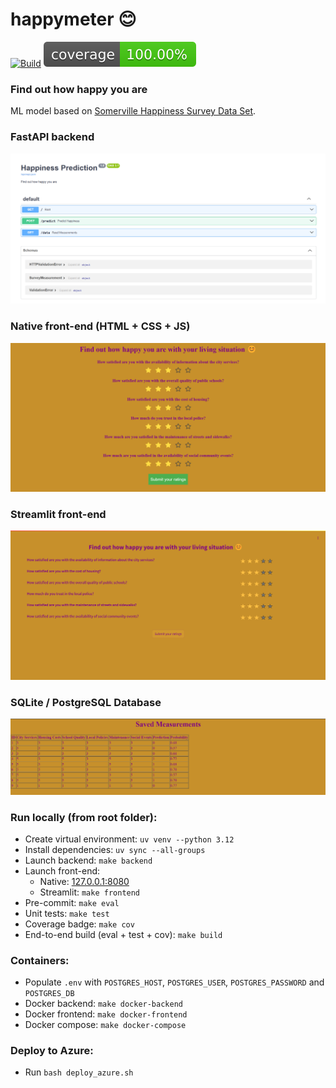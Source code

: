 # happymeter 😊

[![Build](https://github.com/mixklim/happymeter/actions/workflows/build.yml/badge.svg)](https://github.com/mixklim/happymeter/actions/workflows/build.yml)
[![Coverage Status](./reports/coverage/coverage-badge.svg?dummy=8484744)](./reports/coverage/index.html)

### Find out how happy you are
ML model based on [Somerville Happiness Survey Data Set](https://archive.ics.uci.edu/ml/datasets/Somerville+Happiness+Survey#).

### FastAPI backend
![](media/backend.png)

### Native front-end (HTML + CSS + JS)
![](media/frontend_1.png)

### Streamlit front-end
![](media/frontend_2.png)

### SQLite / PostgreSQL Database
![](media/database.png)

### Run locally (from root folder):
- Create virtual environment: `uv venv --python 3.12`
- Install dependencies: `uv sync --all-groups`
- Launch backend: `make backend`
- Launch front-end:
  - Native: [127.0.0.1:8080](http://127.0.0.1:8080/)
  - Streamlit: `make frontend`
- Pre-commit: `make eval`
- Unit tests: `make test`
- Coverage badge: `make cov`
- End-to-end build (eval + test + cov): `make build`

### Containers:

- Populate `.env` with `POSTGRES_HOST`, `POSTGRES_USER`, `POSTGRES_PASSWORD` and `POSTGRES_DB`
- Docker backend: `make docker-backend`
- Docker frontend: `make docker-frontend`
- Docker compose: `make docker-compose`

### Deploy to Azure:

- Run `bash deploy_azure.sh`
